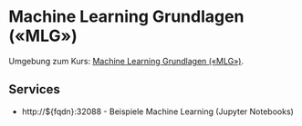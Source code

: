 Machine Learning Grundlagen («MLG»)
===================================

Umgebung zum Kurs: [Machine Learning Grundlagen («MLG»)](https://github.com/mc-b/mlg).

Services
--------

* http://${fqdn}:32088 - Beispiele Machine Learning (Jupyter Notebooks)

